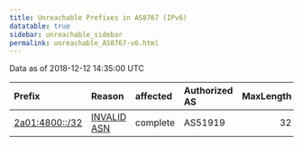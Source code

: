 ```yaml
---
title: Unreachable Prefixes in AS8767 (IPv6)
datatable: true
sidebar: unreachable_sidebar
permalink: unreachable_AS8767-v6.html
---
```


Data as of 2018-12-12 14:35:00 UTC


<div class="datatable-begin"></div>

| Prefix                                                 | Reason                                                                                               | affected   | Authorized AS   |   MaxLength | Anchor                                         |   unreachable /48s |
|:-------------------------------------------------------|:-----------------------------------------------------------------------------------------------------|:-----------|:----------------|------------:|:-----------------------------------------------|-------------------:|
| [2a01:4800::/32](https://stat.ripe.net/2a01:4800::/32) | [INVALID ASN](https://rpki-validator.ripe.net/announcement-preview?asn=AS8767&prefix=2a01:4800::/32) | complete   | AS51919         |          32 | [RIPE](unreachable_RIPE_NCC_RPKI_Root-v6.html) |              65536 |

<div class="datatable-end"></div>
